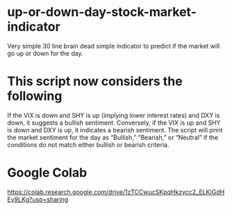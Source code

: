 # up-or-down-day-stock-market-indicator
Very simple 30 line brain dead simple indicator to predict if the market will go up or down for the day.

# This script now considers the following
If the VIX is down and SHY is up (implying lower interest rates) and DXY is down, it suggests a bullish sentiment.
Conversely, if the VIX is up and SHY is down and DXY is up, it indicates a bearish sentiment.
The script will print the market sentiment for the day as “Bullish,” “Bearish,” or “Neutral” if the conditions do not match either bullish or bearish criteria.

# Google Colab 
https://colab.research.google.com/drive/1zTCCwucSKpqHkzycc2_ELKiGdHEy9LKg?usp=sharing

